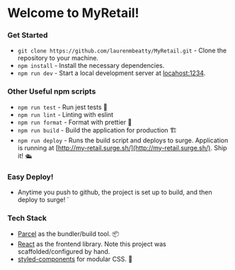 # Welcome to MyRetail!

### Get Started

- `git clone https://github.com/laurenmbeatty/MyRetail.git` - Clone the repository to your machine.
- `npm install` - Install the necessary dependencies.
- `npm run dev` - Start a local development server at [locahost:1234](http://localhost:1234).

### Other Useful npm scripts

- `npm run test` - Run jest tests 🤡
- `npm run lint` - Linting with eslint
- `npm run format` - Format with prettier 💄
- `npm run build` - Build the application for production 🏗️
- `npm run deploy` - Runs the build script and deploys to surge. Application is running at [http://my-retail.surge.sh/](http://my-retail.surge.sh/). Ship it! 🛳️

### Easy Deploy!

- Anytime you push to github, the project is set up to build, and then deploy to surge!
  `

### Tech Stack

- [Parcel](https://parceljs.org/) as the bundler/build tool. 📦
- [React](https://reactjs.org/) as the frontend library. Note this project was scaffolded/configured by hand.
- [styled-components](https://www.styled-components.com/) for modular CSS. 💅
